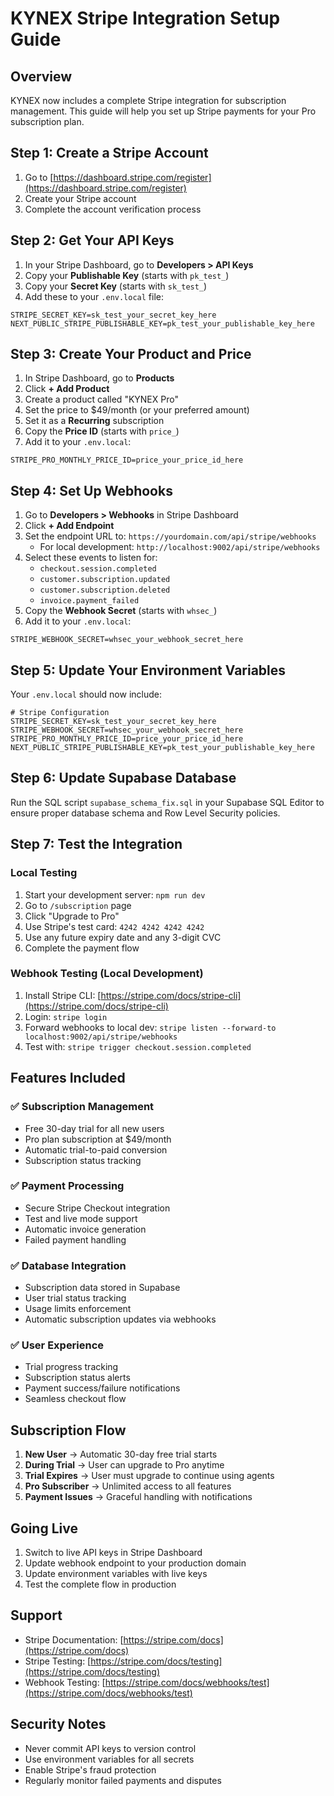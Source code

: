 # KYNEX Stripe Integration Setup Guide

## Overview
KYNEX now includes a complete Stripe integration for subscription management. This guide will help you set up Stripe payments for your Pro subscription plan.

## Step 1: Create a Stripe Account
1. Go to [https://dashboard.stripe.com/register](https://dashboard.stripe.com/register)
2. Create your Stripe account
3. Complete the account verification process

## Step 2: Get Your API Keys
1. In your Stripe Dashboard, go to **Developers > API Keys**
2. Copy your **Publishable Key** (starts with `pk_test_`)
3. Copy your **Secret Key** (starts with `sk_test_`)
4. Add these to your `.env.local` file:

```env
STRIPE_SECRET_KEY=sk_test_your_secret_key_here
NEXT_PUBLIC_STRIPE_PUBLISHABLE_KEY=pk_test_your_publishable_key_here
```

## Step 3: Create Your Product and Price
1. In Stripe Dashboard, go to **Products**
2. Click **+ Add Product**
3. Create a product called "KYNEX Pro"
4. Set the price to $49/month (or your preferred amount)
5. Set it as a **Recurring** subscription
6. Copy the **Price ID** (starts with `price_`)
7. Add it to your `.env.local`:

```env
STRIPE_PRO_MONTHLY_PRICE_ID=price_your_price_id_here
```

## Step 4: Set Up Webhooks
1. Go to **Developers > Webhooks** in Stripe Dashboard
2. Click **+ Add Endpoint**
3. Set the endpoint URL to: `https://yourdomain.com/api/stripe/webhooks`
   - For local development: `http://localhost:9002/api/stripe/webhooks`
4. Select these events to listen for:
   - `checkout.session.completed`
   - `customer.subscription.updated`
   - `customer.subscription.deleted`
   - `invoice.payment_failed`
5. Copy the **Webhook Secret** (starts with `whsec_`)
6. Add it to your `.env.local`:

```env
STRIPE_WEBHOOK_SECRET=whsec_your_webhook_secret_here
```

## Step 5: Update Your Environment Variables
Your `.env.local` should now include:

```env
# Stripe Configuration
STRIPE_SECRET_KEY=sk_test_your_secret_key_here
STRIPE_WEBHOOK_SECRET=whsec_your_webhook_secret_here
STRIPE_PRO_MONTHLY_PRICE_ID=price_your_price_id_here
NEXT_PUBLIC_STRIPE_PUBLISHABLE_KEY=pk_test_your_publishable_key_here
```

## Step 6: Update Supabase Database
Run the SQL script `supabase_schema_fix.sql` in your Supabase SQL Editor to ensure proper database schema and Row Level Security policies.

## Step 7: Test the Integration

### Local Testing
1. Start your development server: `npm run dev`
2. Go to `/subscription` page
3. Click "Upgrade to Pro"
4. Use Stripe's test card: `4242 4242 4242 4242`
5. Use any future expiry date and any 3-digit CVC
6. Complete the payment flow

### Webhook Testing (Local Development)
1. Install Stripe CLI: [https://stripe.com/docs/stripe-cli](https://stripe.com/docs/stripe-cli)
2. Login: `stripe login`
3. Forward webhooks to local dev: `stripe listen --forward-to localhost:9002/api/stripe/webhooks`
4. Test with: `stripe trigger checkout.session.completed`

## Features Included

### ✅ **Subscription Management**
- Free 30-day trial for all new users
- Pro plan subscription at $49/month
- Automatic trial-to-paid conversion
- Subscription status tracking

### ✅ **Payment Processing**
- Secure Stripe Checkout integration
- Test and live mode support
- Automatic invoice generation
- Failed payment handling

### ✅ **Database Integration**
- Subscription data stored in Supabase
- User trial status tracking
- Usage limits enforcement
- Automatic subscription updates via webhooks

### ✅ **User Experience**
- Trial progress tracking
- Subscription status alerts
- Payment success/failure notifications
- Seamless checkout flow

## Subscription Flow
1. **New User** → Automatic 30-day free trial starts
2. **During Trial** → User can upgrade to Pro anytime
3. **Trial Expires** → User must upgrade to continue using agents
4. **Pro Subscriber** → Unlimited access to all features
5. **Payment Issues** → Graceful handling with notifications

## Going Live
1. Switch to live API keys in Stripe Dashboard
2. Update webhook endpoint to your production domain
3. Update environment variables with live keys
4. Test the complete flow in production

## Support
- Stripe Documentation: [https://stripe.com/docs](https://stripe.com/docs)
- Stripe Testing: [https://stripe.com/docs/testing](https://stripe.com/docs/testing)
- Webhook Testing: [https://stripe.com/docs/webhooks/test](https://stripe.com/docs/webhooks/test)

## Security Notes
- Never commit API keys to version control
- Use environment variables for all secrets
- Enable Stripe's fraud protection
- Regularly monitor failed payments and disputes
